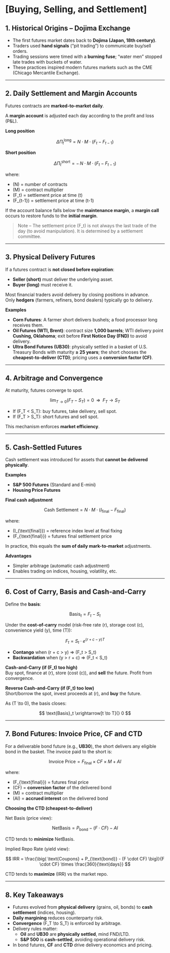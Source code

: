 # [Buying, Selling, and Settlement]

## 1. Historical Origins – Dojima Exchange

- The first futures market dates back to **Dojima (Japan, 18th century)**.  
- Traders used **hand signals** (“pit trading”) to communicate buy/sell orders.  
- Trading sessions were timed with a **burning fuse**; “water men” stopped late trades with buckets of water.  
- These practices inspired modern futures markets such as the CME (Chicago Mercantile Exchange).

---

## 2. Daily Settlement and Margin Accounts

Futures contracts are **marked-to-market daily**.

A **margin account** is adjusted each day according to the profit and loss (P&L).

**Long position**

$$
\Delta \Pi_t^{\text{long}} = N \cdot M \cdot (F_t - F_{t-1})
$$

**Short position**

$$
\Delta \Pi_t^{\text{short}} = -\,N \cdot M \cdot (F_t - F_{t-1})
$$

where:  
- \(N\) = number of contracts  
- \(M\) = contract multiplier  
- \(F_t\) = settlement price at time \(t\)  
- \(F_{t-1}\) = settlement price at time \(t-1\)

If the account balance falls below the **maintenance margin**, a **margin call** occurs to restore funds to the **initial margin**.

> Note – The settlement price \(F_t\) is not always the last trade of the day (to avoid manipulation). It is determined by a settlement committee.

---

## 3. Physical Delivery Futures

If a futures contract is **not closed before expiration**:

- **Seller (short)** must deliver the underlying asset.  
- **Buyer (long)** must receive it.

Most financial traders avoid delivery by closing positions in advance.  
Only **hedgers** (farmers, refiners, bond dealers) typically go to delivery.

**Examples**

- **Corn Futures**: A farmer short delivers bushels; a food processor long receives them.  
- **Oil Futures (WTI, Brent)**: contract size **1,000 barrels**; WTI delivery point **Cushing, Oklahoma**; exit before **First Notice Day (FND)** to avoid delivery.  
- **Ultra Bond Futures (UB30)**: physically settled in a basket of U.S. Treasury Bonds with maturity **≥ 25 years**; the short chooses the **cheapest-to-deliver (CTD)**; pricing uses a **conversion factor (CF)**.

---

## 4. Arbitrage and Convergence

At maturity, futures converge to spot.

$$
\lim_{T \to 0} \big(F_T - S_T\big) = 0 \;\;\Rightarrow\;\; F_T \to S_T
$$

- If \(F_T < S_T\): buy futures, take delivery, sell spot.  
- If \(F_T > S_T\): short futures and sell spot.

This mechanism enforces **market efficiency**.

---

## 5. Cash-Settled Futures

Cash settlement was introduced for assets that **cannot be delivered physically**.

**Examples**  
- **S&P 500 Futures** (Standard and E-mini)  
- **Housing Price Futures**

**Final cash adjustment**

$$
\text{Cash Settlement} = N \cdot M \cdot \big(I_{\text{final}} - F_{\text{final}}\big)
$$

where:  
- \(I_{\text{final}}\) = reference index level at final fixing  
- \(F_{\text{final}}\) = futures final settlement price

In practice, this equals the **sum of daily mark-to-market** adjustments.

**Advantages**
- Simpler arbitrage (automatic cash adjustment)  
- Enables trading on indices, housing, volatility, etc.

---

## 6. Cost of Carry, Basis and Cash-and-Carry

Define the **basis**:

$$
\text{Basis}_t = F_t - S_t
$$

Under the **cost-of-carry** model (risk-free rate \(r\), storage cost \(c\), convenience yield \(y\), time \(T\)):

$$
F_t = S_t \cdot e^{(r + c - y)T}
$$

- **Contango** when \(r + c > y\) ⇒ \(F_t > S_t\)  
- **Backwardation** when \(y > r + c\) ⇒ \(F_t < S_t\)

**Cash-and-Carry (if \(F_t\) too high)**  
Buy spot, finance at \(r\), store (cost \(c\)), and **sell** the future. Profit from convergence.

**Reverse Cash-and-Carry (if \(F_t\) too low)**  
Short/borrow the spot, invest proceeds at \(r\), and **buy** the future.

As \(T \to 0\), the basis closes:

$$
\text{Basis}_t \xrightarrow[t \to T]{} 0
$$

---

## 7. Bond Futures: Invoice Price, CF and CTD

For a deliverable bond future (e.g., **UB30**), the short delivers any eligible bond in the basket. The invoice paid to the short is:

$$
\text{Invoice Price} = F_{\text{final}} \times CF \times M + AI
$$

where:  
- \(F_{\text{final}}\) = futures final price  
- \(CF\) = **conversion factor** of the delivered bond  
- \(M\) = contract multiplier  
- \(AI\) = **accrued interest** on the delivered bond

**Choosing the CTD (cheapest-to-deliver)**

Net Basis (price view):

$$
\text{NetBasis} = P_{\text{bond}} - (F \cdot CF) - AI
$$

CTD tends to **minimize** NetBasis.

Implied Repo Rate (yield view):

$$
IRR = \frac{\big( \text{Coupons} + P_{\text{bond}} - (F \cdot CF) \big)}{F \cdot CF} \times \frac{360}{\text{days}}
$$

CTD tends to **maximize** \(IRR\) vs the market repo.

---

## 8. Key Takeaways

- Futures evolved from **physical delivery** (grains, oil, bonds) to **cash settlement** (indices, housing).  
- **Daily margining** reduces counterparty risk.  
- **Convergence** \(F_T \to S_T\) is enforced by arbitrage.  
- Delivery rules matter:  
  - **Oil** and **UB30** are **physically settled**, mind FND/LTD.  
  - **S&P 500** is **cash-settled**, avoiding operational delivery risk.  
- In bond futures, **CF** and **CTD** drive delivery economics and pricing.
